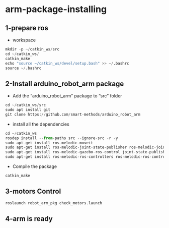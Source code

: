 # arm-package-installing
## 1-prepare ros
* workspace
~~~python
mkdir -p ~/catkin_ws/src
cd ~/catkin_ws/
catkin_make
echo "source ~/catkin_ws/devel/setup.bash" >> ~/.bashrc
source ~/.bashrc
~~~
## 2-Install arduino_robot_arm package
* Add the “arduino_robot_arm” package to “src” folder
~~~python
cd ~/catkin_ws/src
sudo apt install git
git clone https://github.com/smart-methods/arduino_robot_arm 
~~~
* install all the dependencies
~~~python
cd ~/catkin_ws
rosdep install --from-paths src --ignore-src -r -y
sudo apt-get install ros-melodic-moveit
sudo apt-get install ros-melodic-joint-state-publisher ros-melodic-joint-state-publisher-gui
sudo apt-get install ros-melodic-gazebo-ros-control joint-state-publisher
sudo apt-get install ros-melodic-ros-controllers ros-melodic-ros-control
~~~
* Compile the package
~~~python
catkin_make
~~~
## 3-motors Control
~~~python
roslaunch robot_arm_pkg check_motors.launch
~~~
## 4-arm is ready
